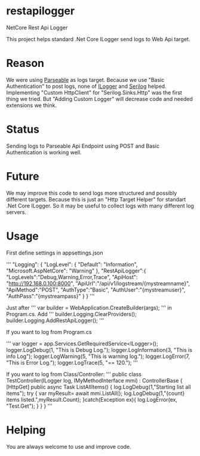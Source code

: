 # restapilogger
NetCore Rest Api Logger


This project helps standard .Net Core ILogger send logs to Web Api target.

# Reason

We were using [Parseable](https://www.parseable.com/) as logs target.
Because we use "Basic Authentication" to post logs, none of [ILogger](https://learn.microsoft.com/en-us/aspnet/core/fundamentals/logging/?view=aspnetcore-8.0) and [Serilog](https://serilog.net/) helped.
Implementing "Custom HttpClient" for "Serilog.Sinks.Http" was the first thing we tried. But "Adding Custom Logger" will decrease code and needed extensions we think.

# Status

Sending logs to Parseable Api Endpoint using POST and Basic Authentication is working well.

# Future

We may improve this code to send logs more structured and possibly different targets.
Because this is just an "Http Target Helper" for standart .Net Core ILogger.
So it may be useful to collect logs with many different log servers.

# Usage

First define settings in appsettings.json

'''
"Logging": {
    "LogLevel": {
      "Default": "Information",
      "Microsoft.AspNetCore": "Warning"
    },
    "RestApiLogger":{
      "LogLevels":"Debug,Warning,Error,Trace",
      "ApiHost": "http://192.168.0.100:8000",
      "ApiUrl":"/api/v1/logstream/{mystreamname}",
      "ApiMethod":"POST",
      "AuthType":"Basic",
      "AuthUser":"{mystreamuser}",
      "AuthPass":"{mystreampass}"
    }
  }
'''

Just after
'''
var builder = WebApplication.CreateBuilder(args);
'''
in Program.cs. Add
'''
builder.Logging.ClearProviders();
builder.Logging.AddRestApiLogger();
'''

If you want to log from Program.cs

'''
var logger = app.Services.GetRequiredService<ILogger<Program>>();
logger.LogDebug(1, "This is Debug Log.");
logger.LogInformation(3, "This is info Log");
logger.LogWarning(5, "This is warning log.");
logger.LogError(7, "This is Error Log.");
logger.LogTrace(5, "== 120.");
'''

If you want to log from Class/Controller:
'''
public class TestController(ILogger<TestController> log, IMyMethodInterface mmi) : ControllerBase
{
    [HttpGet]
    public async Task<string> ListAllItems()
    {
        log.LogDebug(1,"Starting list all items");
        try {
            var myResult= await mmi.ListAll();
            log.LogDebug(1,"{count} items listed.",myResult.Count);
        }catch(Exception ex){
            log.LogError(ex, "Test.Get");
        }
    }
}
'''


# Helping

You are always welcome to use and improve code.
